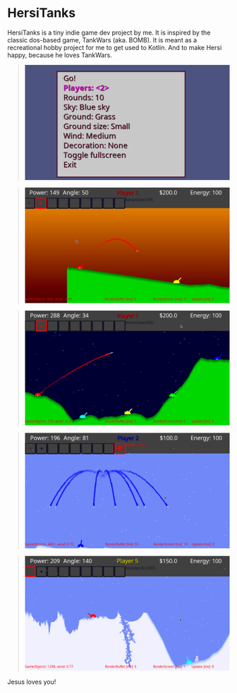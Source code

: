 # HersiTanks

HersiTanks is a tiny indie game dev project by me. It is inspired by the classic dos-based game, TankWars (aka. BOMB). It is meant as a recreational hobby project for me to get used to Kotlin. And to make Hersi happy, because he loves TankWars.

> ![Screenshot](docs/screenshot-01.png)

> ![Screenshot](docs/screenshot-02.png)

> ![Screenshot](docs/screenshot-03.png)

> ![Screenshot](docs/screenshot-04.png)

> ![Screenshot](docs/screenshot-05.png)


Jesus loves you!